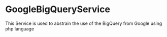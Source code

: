 # GoogleBigQueryService
This Service is used to abstrain the use of the BigQuery from Google using php language

